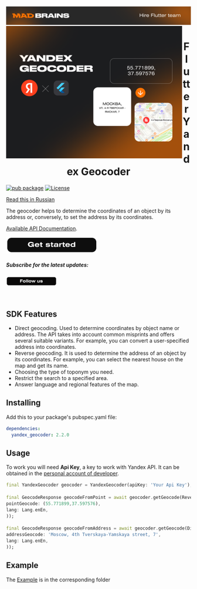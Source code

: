 <a href="https://madbrains.ru/?utm_source=gthb"><img src="docs/banner.png"></a>
<img align="left" src="docs/banner_geocoder.png" width="480" height="360" /></a>

<h1 align="center">Flutter Yandex Geocoder</h1>

[![pub package](https://img.shields.io/pub/v/yandex_geocoder.svg)](https://pub.dartlang.org/packages/yandex_geocoder)
[![License](https://img.shields.io/badge/license-MIT-blue.svg)](https://opensource.org/licenses/MIT)

[Read this in Russian](README.ru.md)

The geocoder helps to determine the coordinates of an object by its address or, conversely, to set the address by its coordinates.

[Available API Documentation][documentation].

<a href="https://madbrains.ru/?utm_source=gthb">
<img src="docs/Get started_stroke.png" width="249" height="45"></a>
</p>

<p><h5>Subscribe for the latest updates:</h5>
<a href="https://github.com/MadBrains" >
<img src="docs/Follow us_stroke.png" width="138" height="26"></a></p>
</br>

## SDK Features
* Direct geocoding. Used to determine coordinates by object name or address. The API takes into account common misprints and offers several suitable variants. For example, you can convert a user-specified address into coordinates.
* Reverse geocoding. It is used to determine the address of an object by its coordinates. For example, you can select the nearest house on the map and get its name.
* Choosing the type of toponym you need.
* Restrict the search to a specified area.
* Answer language and regional features of the map.

## Installing
Add this to your package's pubspec.yaml file:
```yaml
dependencies:
  yandex_geocoder: 2.2.0
```

## Usage
To work you will need **Api Key**, a key to work with Yandex API. It can be obtained in the [personal account of developer][account].

```dart
final YandexGeocoder geocoder = YandexGeocoder(apiKey: 'Your Api Key');

final GeocodeResponse geocodeFromPoint = await geocoder.getGeocode(ReverseGeocodeRequest(
pointGeocode: (55.771899,37.597576),
lang: Lang.enEn,
));

final GeocodeResponse geocodeFromAddress = await geocoder.getGeocode(DirectGeocodeRequest(
addressGeocode: 'Moscow, 4th Tverskaya-Yamskaya street, 7',
lang: Lang.enEn,
));
```

## Example
The [Example][example] is in the corresponding folder

[documentation]: https://yandex.ru/dev/maps/geocoder/doc/desc/concepts/about.html
[account]: https://developer.tech.yandex.ru/?from=geocoder
[example]: https://github.com/MadBrains/Yandex-Geocoder-Flutter/tree/main/example/